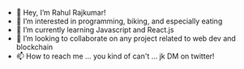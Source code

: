 - 👋 Hey, I’m Rahul Rajkumar!
- 👀 I’m interested in programming, biking, and especially eating 
- 🌱 I’m currently learning Javascript and React.js
- 💞️ I’m looking to collaborate on any project related to web dev and blockchain
- 📫 How to reach me ... you kind of can't ... jk DM on twitter!

<!---
Rahulpams/Rahulpams is a ✨ special ✨ repository because its `README.md` (this file) appears on your GitHub profile.
You can click the Preview link to take a look at your changes.
--->
<!-- 
[![Anurag's GitHub stats](https://github-readme-stats.vercel.app/api?username=Rahuls-Cool&show_icons=true&theme=onedark)](https://github.com/anuraghazra/github-readme-stats) 
 -->

